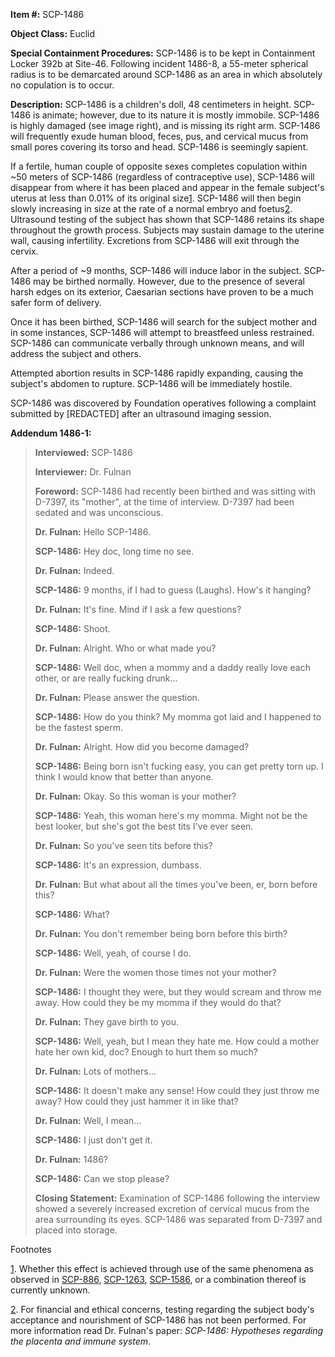 **Item #:** SCP-1486

**Object Class:** Euclid

**Special Containment Procedures:** SCP-1486 is to be kept in Containment Locker 392b at Site-46. Following incident 1486-8, a 55-meter spherical radius is to be demarcated around SCP-1486 as an area in which absolutely no copulation is to occur.

**Description:** SCP-1486 is a children's doll, 48 centimeters in height. SCP-1486 is animate; however, due to its nature it is mostly immobile. SCP-1486 is highly damaged (see image right), and is missing its right arm. SCP-1486 will frequently exude human blood, feces, pus, and cervical mucus from small pores covering its torso and head. SCP-1486 is seemingly sapient.

If a fertile, human couple of opposite sexes completes copulation within ~50 meters of SCP-1486 (regardless of contraceptive use), SCP-1486 will disappear from where it has been placed and appear in the female subject's uterus at less than 0.01% of its original size[1](javascript:;). SCP-1486 will then begin slowly increasing in size at the rate of a normal embryo and foetus[2](javascript:;). Ultrasound testing of the subject has shown that SCP-1486 retains its shape throughout the growth process. Subjects may sustain damage to the uterine wall, causing infertility. Excretions from SCP-1486 will exit through the cervix.

After a period of ~9 months, SCP-1486 will induce labor in the subject. SCP-1486 may be birthed normally. However, due to the presence of several harsh edges on its exterior, Caesarian sections have proven to be a much safer form of delivery.

Once it has been birthed, SCP-1486 will search for the subject mother and in some instances, SCP-1486 will attempt to breastfeed unless restrained. SCP-1486 can communicate verbally through unknown means, and will address the subject and others.

Attempted abortion results in SCP-1486 rapidly expanding, causing the subject's abdomen to rupture. SCP-1486 will be immediately hostile.

SCP-1486 was discovered by Foundation operatives following a complaint submitted by \[REDACTED\] after an ultrasound imaging session.

**Addendum 1486-1:**

> **Interviewed:** SCP-1486  
>   
> **Interviewer:** Dr. Fulnan  
>   
> **Foreword:** SCP-1486 had recently been birthed and was sitting with D-7397, its "mother", at the time of interview. D-7397 had been sedated and was unconscious.  
>   
> **<Begin Log>**  
>   
> **Dr. Fulnan:** Hello SCP-1486.  
>   
> **SCP-1486:** Hey doc, long time no see.  
>   
> **Dr. Fulnan:** Indeed.
> 
> **SCP-1486:** 9 months, if I had to guess (Laughs). How's it hanging?
> 
> **Dr. Fulnan:** It's fine. Mind if I ask a few questions?
> 
> **SCP-1486:** Shoot.
> 
> **Dr. Fulnan:** Alright. Who or what made you?
> 
> **SCP-1486:** Well doc, when a mommy and a daddy really love each other, or are really fucking drunk…
> 
> **Dr. Fulnan:** Please answer the question.
> 
> **SCP-1486:** How do you think? My momma got laid and I happened to be the fastest sperm.
> 
> **Dr. Fulnan:** Alright. How did you become damaged?
> 
> **SCP-1486:** Being born isn't fucking easy, you can get pretty torn up. I think I would know that better than anyone.
> 
> **Dr. Fulnan:** Okay. So this woman is your mother?
> 
> **SCP-1486:** Yeah, this woman here's my momma. Might not be the best looker, but she's got the best tits I've ever seen.
> 
> **Dr. Fulnan:** So you've seen tits before this?
> 
> **SCP-1486:** It's an expression, dumbass.
> 
> **Dr. Fulnan:** But what about all the times you've been, er, born before this?
> 
> **SCP-1486:** What?
> 
> **Dr. Fulnan:** You don't remember being born before this birth?
> 
> **SCP-1486:** Well, yeah, of course I do.
> 
> **Dr. Fulnan:** Were the women those times not your mother?
> 
> **SCP-1486:** I thought they were, but they would scream and throw me away. How could they be my momma if they would do that?
> 
> **Dr. Fulnan:** They gave birth to you.
> 
> **SCP-1486:** Well, yeah, but I mean they hate me. How could a mother hate her own kid, doc? Enough to hurt them so much?
> 
> **Dr. Fulnan:** Lots of mothers…
> 
> **SCP-1486:** It doesn't make any sense! How could they just throw me away? How could they just hammer it in like that?
> 
> **Dr. Fulnan:** Well, I mean…
> 
> **SCP-1486:** I just don't get it.
> 
> **Dr. Fulnan:** 1486?
> 
> **SCP-1486:** Can we stop please?
> 
> **<End Log>**  
>   
> **Closing Statement:** Examination of SCP-1486 following the interview showed a severely increased excretion of cervical mucus from the area surrounding its eyes. SCP-1486 was separated from D-7397 and placed into storage.

Footnotes

[1](javascript:;). Whether this effect is achieved through use of the same phenomena as observed in [SCP-886](/scp-886), [SCP-1263](/scp-1263), [SCP-1586](/scp-1586), or a combination thereof is currently unknown.

[2](javascript:;). For financial and ethical concerns, testing regarding the subject body's acceptance and nourishment of SCP-1486 has not been performed. For more information read Dr. Fulnan's paper: _SCP-1486: Hypotheses regarding the placenta and immune system_.
